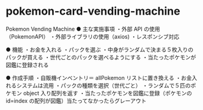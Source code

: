 # pokemon-card-vending-machine

Pokemon Vending Machine
● 主な実施事項
・外部 API の使用（PokemonAPI）
・外部ライブラリの使用（axios)
・レスポンシブ対応

● 機能
・お金を入れる
・パックを選ぶ
・中身がランダムで決まる５枚入りのパックが買える
・世代ごとのパックを選べるようにする
・当たったポケモンが図鑑に登録される

● 作成手順
・自販機インベントリ＝ allPokemon リストに置き換える
・お金入れるシステムは流用
・パックの種類を選択（世代ごと）
・ランダムで５匹のポケモン object 入り配列を返す
・当たったポケモンを図鑑に登録（ポケモンの id=index の配列が図鑑）当たってなかったらグレーアウト
